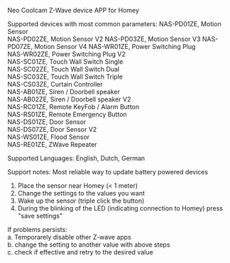 Neo Coolcam Z-Wave device APP for Homey
       
Supported devices with most common parameters:
NAS-PD01ZE, Motion Sensor  
NAS-PD02ZE, Motion Sensor V2 
NAS-PD03ZE, Motion Sensor V3 
NAS-PD07ZE, Motion Sensor V4 
NAS-WR01ZE, Power Switching Plug  
NAS-WR02ZE, Power Switching Plug V2  
NAS-SC01ZE, Touch Wall Switch Single  
NAS-SC02ZE, Touch Wall Switch Dual  
NAS-SC03ZE, Touch Wall Switch Triple  
NAS-CS03ZE, Curtain Controller     
NAS-AB01ZE, Siren / Doorbell speaker   
NAS-AB02ZE, Siren / Doorbell speaker V2   
NAS-RC01ZE, Remote KeyFob / Alarm Button   
NAS-RS01ZE, Remote Emergency Button   
NAS-DS01ZE, Door Sensor  
NAS-DS07ZE, Door Sensor V2    
NAS-WS01ZE, Flood Sensor   
NAS-RE01ZE, ZWave Repeater
    
   
Supported Languages: English, Dutch, German   
   
Support notes:
Most reliable way to update battery powered devices   
1. Place the sensor near Homey (< 1 meter)   
2. Change the settings to the values you want   
3. Wake up the sensor (triple click the button)   
4. During the blinking of the LED (indicating connection to Homey) press "save settings"   
    
If problems persists:    
a. Temporarely disable other Z-wave apps   
b. change the setting to another value with above steps   
c. check if effective and retry to the desired value    
